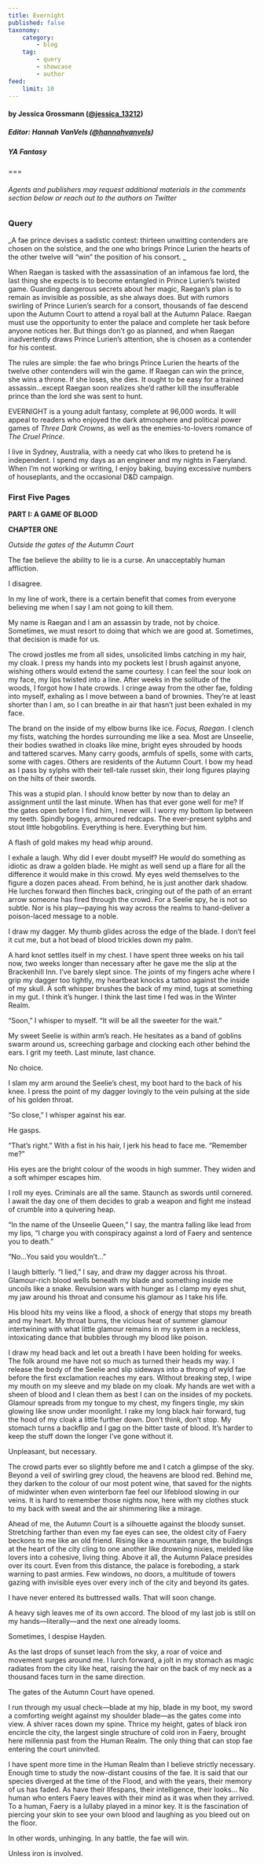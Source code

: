 ```yaml
---
title: Evernight
published: false
taxonomy:
    category:
        - blog
    tag:
        - query
        - showcase
        - author
feed:
    limit: 10
---
```


#### by Jessica Grossmann ([@jessica_13212](https://twitter.com/jessica_13212?target=_blank))

##### Editor: Hannah VanVels ([@hannahvanvels](https://twitter.com/hannahvanvels?target=_blank))

##### YA Fantasy

===
###### Agents and publishers may request additional materials in the comments section below or reach out to the authors on Twitter

### Query

_A fae prince devises a sadistic contest: thirteen unwitting contenders are chosen on the solstice, and the one who brings Prince Lurien the hearts of the other twelve will “win” the position of his consort. _

When Raegan is tasked with the assassination of an infamous fae lord, the last thing she expects is to become entangled in Prince Lurien’s twisted game. Guarding dangerous secrets about her magic, Raegan’s plan is to remain as invisible as possible, as she always does. But with rumors swirling of Prince Lurien’s search for a consort, thousands of fae descend upon the Autumn Court to attend a royal ball at the Autumn Palace. Raegan must use the opportunity to enter the palace and complete her task before anyone notices her. But things don’t go as planned, and when Raegan inadvertently draws Prince Lurien’s attention, she is chosen as a contender for his contest. 

The rules are simple: the fae who brings Prince Lurien the hearts of the twelve other contenders will win the game. If Raegan can win the prince, she wins a throne. If she loses, she dies. It ought to be easy for a trained assassin…except Raegan soon realizes she’d rather kill the insufferable prince than the lord she was sent to hunt. 

EVERNIGHT is a young adult fantasy, complete at 96,000 words. It will appeal to readers who enjoyed the dark atmosphere and political power games of _Three Dark Crowns_, as well as the enemies-to-lovers romance of _The Cruel Prince_.

I live in Sydney, Australia, with a needy cat who likes to pretend he is independent. I spend my days as an engineer and my nights in Faeryland. When I’m not working or writing, I enjoy baking, buying excessive numbers of houseplants, and the occasional D&D campaign.

### First Five Pages

**PART I: A GAME OF BLOOD**

**CHAPTER ONE**

_Outside the gates of the Autumn Court_

The fae believe the ability to lie is a curse. An unacceptably human affliction. 

I disagree. 

In my line of work, there is a certain benefit that comes from everyone believing me when I say I am not going to kill them. 

My name is Raegan and I am an assassin by trade, not by choice. Sometimes, we must resort to doing that which we are good at. Sometimes, that decision is made for us.

The crowd jostles me from all sides, unsolicited limbs catching in my hair, my cloak. I press my hands into my pockets lest I brush against anyone, wishing others would extend the same courtesy. I can feel the sour look on my face, my lips twisted into a line. After weeks in the solitude of the woods, I forgot how I hate crowds. I cringe away from the other fae, folding into myself, exhaling as I move between a band of brownies. They’re at least shorter than I am, so I can breathe in air that hasn’t just been exhaled in my face. 

The brand on the inside of my elbow burns like ice. _Focus, Raegan_. I clench my fists, watching the hordes surrounding me like a sea. Most are Unseelie, their bodies swathed in cloaks like mine, bright eyes shrouded by hoods and tattered scarves. Many carry goods, armfuls of spells, some with carts, some with cages. Others are residents of the Autumn Court. I bow my head as I pass by sylphs with their tell-tale russet skin, their long figures playing on the hilts of their swords.

This was a stupid plan. I should know better by now than to delay an assignment until the last minute. When has that ever gone well for me? If the gates open before I find him, I never will. I worry my bottom lip between my teeth. Spindly bogeys, armoured redcaps. The ever-present sylphs and stout little hobgoblins. Everything is here. Everything but him.

A flash of gold makes my head whip around. 

I exhale a laugh. Why did I ever doubt myself? He _would_ do something as idiotic as draw a golden blade. He might as well send up a flare for all the difference it would make in this crowd. My eyes weld themselves to the figure a dozen paces ahead. From behind, he is just another dark shadow. He lurches forward then flinches back, cringing out of the path of an errant arrow someone has fired through the crowd. For a Seelie spy, he is not so subtle. Nor is his play—paying his way across the realms to hand-deliver a poison-laced message to a noble. 

I draw my dagger. My thumb glides across the edge of the blade. I don’t feel it cut me, but a hot bead of blood trickles down my palm.

A hard knot settles itself in my chest. I have spent three weeks on his tail now, two weeks longer than necessary after he gave me the slip at the Brackenhill Inn. I’ve barely slept since. The joints of my fingers ache where I grip my dagger too tightly, my heartbeat knocks a tattoo against the inside of my skull. A soft whisper brushes the back of my mind, tugs at something in my gut. I think it’s hunger. I think the last time I fed was in the Winter Realm.

“Soon,” I whisper to myself. “It will be all the sweeter for the wait.”

My sweet Seelie is within arm’s reach. He hesitates as a band of goblins swarm around us, screeching garbage and clocking each other behind the ears. I grit my teeth. Last minute, last chance. 

No choice.

I slam my arm around the Seelie’s chest, my boot hard to the back of his knee. I press the point of my dagger lovingly to the vein pulsing at the side of his golden throat.

“So close,” I whisper against his ear.

He gasps.

“That’s right.” With a fist in his hair, I jerk his head to face me. “Remember me?”

His eyes are the bright colour of the woods in high summer. They widen and a soft whimper escapes him.

I roll my eyes. Criminals are all the same. Staunch as swords until cornered. I await the day one of them decides to grab a weapon and fight me instead of crumble into a quivering heap.

“In the name of the Unseelie Queen,” I say, the mantra falling like lead from my lips, “I charge you with conspiracy against a lord of Faery and sentence you to death.”

“No…You said you wouldn’t…”

I laugh bitterly. “I lied,” I say, and draw my dagger across his throat. Glamour-rich blood wells beneath my blade and something inside me uncoils like a snake. Revulsion wars with hunger as I clamp my eyes shut, my jaw around his throat and consume his glamour as I take his life.

His blood hits my veins like a flood, a shock of energy that stops my breath and my heart. My throat burns, the vicious heat of summer glamour intertwining with what little glamour remains in my system in a reckless, intoxicating dance that bubbles through my blood like poison.

I draw my head back and let out a breath I have been holding for weeks. The folk around me have not so much as turned their heads my way. I release the body of the Seelie and slip sideways into a throng of wyld fae before the first exclamation reaches my ears. Without breaking step, I wipe my mouth on my sleeve and my blade on my cloak. My hands are wet with a sheen of blood and I clean them as best I can on the insides of my pockets. Glamour spreads from my tongue to my chest, my fingers tingle, my skin glowing like snow under moonlight. I rake my long black hair forward, tug the hood of my cloak a little further down. Don’t think, don’t stop. My stomach turns a backflip and I gag on the bitter taste of blood. It’s harder to keep the stuff down the longer I’ve gone without it. 

Unpleasant, but necessary.

The crowd parts ever so slightly before me and I catch a glimpse of the sky. Beyond a veil of swirling grey cloud, the heavens are blood red. Behind me, they darken to the colour of our most potent wine, that saved for the nights of midwinter when even winterborn fae feel our lifeblood slowing in our veins. It is hard to remember those nights now, here with my clothes stuck to my back with sweat and the air shimmering like a mirage. 

Ahead of me, the Autumn Court is a silhouette against the bloody sunset. Stretching farther than even my fae eyes can see, the oldest city of Faery beckons to me like an old friend. Rising like a mountain range, the buildings at the heart of the city cling to one another like drowning nixies, melded like lovers into a cohesive, living thing. Above it all, the Autumn Palace presides over its court. Even from this distance, the palace is foreboding, a stark warning to past armies. Few windows, no doors, a multitude of towers gazing with invisible eyes over every inch of the city and beyond its gates. 

I have never entered its buttressed walls. That will soon change.

A heavy sigh leaves me of its own accord. The blood of my last job is still on my hands—literally—and the next one already looms. 

Sometimes, I despise Hayden.

As the last drops of sunset leach from the sky, a roar of voice and movement surges around me. I lurch forward, a jolt in my stomach as magic radiates from the city like heat, raising the hair on the back of my neck as a thousand faces turn in the same direction.

The gates of the Autumn Court have opened.

I run through my usual check—blade at my hip, blade in my boot, my sword a comforting weight against my shoulder blade—as the gates come into view. A shiver races down my spine. Thrice my height, gates of black iron encircle the city, the largest single structure of cold iron in Faery, brought here millennia past from the Human Realm. The only thing that can stop fae entering the court uninvited.

I have spent more time in the Human Realm than I believe strictly necessary. Enough time to study the now-distant cousins of the fae. It is said that our species diverged at the time of the Flood, and with the years, their memory of us has faded. As have their lifespans, their intelligence, their looks… No human who enters Faery leaves with their mind as it was when they arrived. To a human, Faery is a lullaby played in a minor key. It is the fascination of piercing your skin to see your own blood and laughing as you bleed out on the floor.
 
In other words, unhinging. In any battle, the fae will win.

Unless iron is involved.